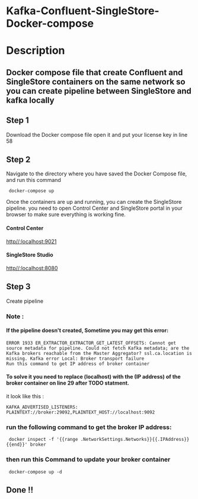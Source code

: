 # Kafka-Confluent-SingleStore-Docker-compose

# Description 
## Docker compose file that create Confluent and SingleStore containers on the same network so you can create pipeline between SingleStore and kafka locally 

## Step 1
Download the Docker compose file
open it and put your license key in line 58
## Step 2
Navigate to the directory where you have saved the Docker Compose file, 
and run this command 
```
 docker-compose up
```
Once the containers are up and running, you can create the SingleStore pipeline.
you need to open Control Center and SingleStore portal in your browser to make sure everything is working fine.
#### Control Center

[http//:localhost:9021](http://localhost:9021/)

#### SingleStore Studio
[http//:localhost:8080](http://localhost:8080/)

## Step 3 
Create pipeline 


### Note :
#### If the pipeline doesn't created, Sometime you may get this error:
```
ERROR 1933 ER_EXTRACTOR_EXTRACTOR_GET_LATEST_OFFSETS: Cannot get source metadata for pipeline. Could not fetch Kafka metadata; are the Kafka brokers reachable from the Master Aggregator? ssl.ca.location is missing. Kafka error Local: Broker transport failure
Run this command to get IP address of broker container
```
#### To solve it you need to replace (localhost) with the (IP address) of the broker container on line 29 after TODO statment.
it look like this :
```
KAFKA_ADVERTISED_LISTENERS: PLAINTEXT://broker:29092,PLAINTEXT_HOST://localhost:9092
```
### run the following command to get the broker IP address:
```
 docker inspect -f '{{range .NetworkSettings.Networks}}{{.IPAddress}}{{end}}' broker
```

### then run this Command to update your broker container 
```
 docker-compose up -d
``` 
## Done !!
